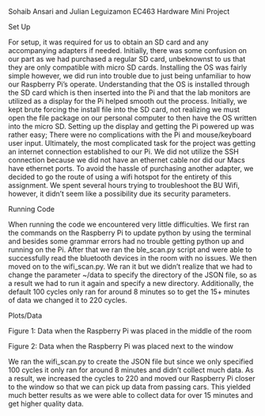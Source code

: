 Sohaib Ansari and Julian Leguizamon
EC463
Hardware Mini Project 



Set Up

For setup, it was required for us to obtain an SD card and any accompanying adapters if needed. Initially, there was some confusion on our part as we had 
purchased a regular SD card, unbeknownst to us that they are only compatible with micro SD cards. Installing the OS was fairly simple however, we did run into 
trouble due to just being unfamiliar to how our Raspberry Pi’s operate. Understanding that the OS is installed through the SD card which is then inserted into 
the Pi and that the lab monitors are utilized as a display for the Pi helped smooth out the process. Initially, we kept brute forcing the install file into the 
SD card, not realizing we must open the file package on our personal computer to then have the OS written into the micro SD. Setting up the display and getting 
the Pi powered up was rather easy; There were no complications with the Pi and mouse/keyboard user input. Ultimately, the most complicated task for the project 
was getting an internet connection established to our Pi. We did not utilize the SSH connection because we did not have an ethernet cable nor did our Macs have 
ethernet ports. To avoid the hassle of purchasing another adapter, we decided to go the route of using a wifi hotspot for the entirety of this assignment. We 
spent several hours trying to troubleshoot the BU Wifi, however, it didn’t seem like a possibility due its security parameters.  


Running Code

When running the code we encountered very little difficulties. We first ran the commands on the Raspberry Pi to update python by using the terminal and besides 
some grammar errors had no trouble getting python up and running on the Pi. After that we ran the ble_scan.py script and were able to successfully read the 
bluetooth devices in the room with no issues. We then moved on to the wifi_scan.py. We ran it but we didn’t realize that we had to change the parameter ~/data to 
specify the directory of the JSON file, so as a result we had to run it again and specify a new directory. Additionally, the default 100 cycles only ran for 
around 8 minutes so to get the 15+ minutes of data we changed it to 220 cycles. 


Plots/Data

Figure 1: Data when the Raspberry Pi was placed in the middle of the room

Figure 2: Data when the Raspberry Pi was placed next to the window

We ran the wifi_scan.py to create the JSON file but since we only specified 100 cycles it only ran for around 8 minutes and didn’t collect much data. As a 
result, we increased the cycles to 220 and moved our Raspberry Pi closer to the window so that we can pick up data from passing cars. This yielded much better 
results as we were able to collect data for over 15 minutes and get higher quality data.
